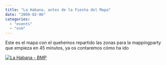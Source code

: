 ```yaml
---
title: "La Habana, antes de la Fiesta del Mapa"
date: "2009-02-06"
categories: 
  - "events"
  - "osm"
---
```


Este es el mapa con el quehemos repartido las zonas para la mappingparty que empieza en 45 minutos, ya os contaremos cómo ha ido

[![La Habana - BMP](images/3257329889_cb507e7292.jpg)](http://www.flickr.com/photos/xurxosanz/3257329889/ "La Habana - BMP por XuRxO, en Flickr")
